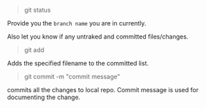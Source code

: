 > git status

Provide you the `branch name` you are in currently.

Also let you know if any untraked and committed files/changes.

> git add <filename>

Adds the specified filename to the committed list.

> git commit -m "commit message"

commits all the changes to local repo. Commit message is used for documenting the change.




